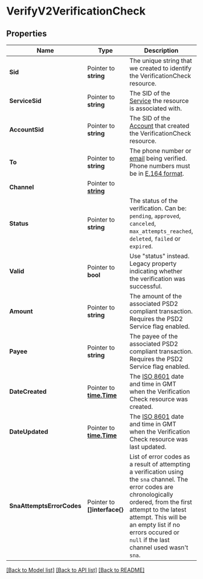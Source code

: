 # VerifyV2VerificationCheck

## Properties

Name | Type | Description | Notes
------------ | ------------- | ------------- | -------------
**Sid** | Pointer to **string** | The unique string that we created to identify the VerificationCheck resource. |
**ServiceSid** | Pointer to **string** | The SID of the [Service](https://www.twilio.com/docs/verify/api/service) the resource is associated with. |
**AccountSid** | Pointer to **string** | The SID of the [Account](https://www.twilio.com/docs/iam/api/account) that created the VerificationCheck resource. |
**To** | Pointer to **string** | The phone number or [email](https://www.twilio.com/docs/verify/email) being verified. Phone numbers must be in [E.164 format](https://www.twilio.com/docs/glossary/what-e164). |
**Channel** | Pointer to [**string**](VerificationCheckEnumChannel.md) |  |
**Status** | Pointer to **string** | The status of the verification. Can be: `pending`, `approved`, `canceled`, `max_attempts_reached`, `deleted`, `failed` or `expired`. |
**Valid** | Pointer to **bool** | Use \"status\" instead. Legacy property indicating whether the verification was successful. |
**Amount** | Pointer to **string** | The amount of the associated PSD2 compliant transaction. Requires the PSD2 Service flag enabled. |
**Payee** | Pointer to **string** | The payee of the associated PSD2 compliant transaction. Requires the PSD2 Service flag enabled. |
**DateCreated** | Pointer to [**time.Time**](time.Time.md) | The [ISO 8601](https://en.wikipedia.org/wiki/ISO_8601) date and time in GMT when the Verification Check resource was created. |
**DateUpdated** | Pointer to [**time.Time**](time.Time.md) | The [ISO 8601](https://en.wikipedia.org/wiki/ISO_8601) date and time in GMT when the Verification Check resource was last updated. |
**SnaAttemptsErrorCodes** | Pointer to **[]interface{}** | List of error codes as a result of attempting a verification using the `sna` channel. The error codes are chronologically ordered, from the first attempt to the latest attempt. This will be an empty list if no errors occured or `null` if the last channel used wasn't `sna`. |

[[Back to Model list]](../README.md#documentation-for-models) [[Back to API list]](../README.md#documentation-for-api-endpoints) [[Back to README]](../README.md)


